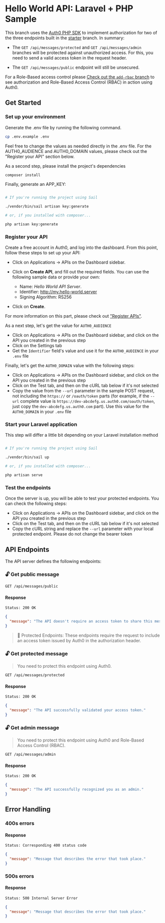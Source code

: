 # Hello World API: Laravel + PHP Sample

This branch uses the [Auth0 PHP SDK](https://github.com/auth0/auth0-php) to implement authorization for two of the three endpoints built in the [starter](https://github.com/auth0-developer-hub/api_lumen_php_hello-world/tree/starter) branch. In summary:

- The `GET /api/messages/protected` and `GET /api/messages/admin` branches will be protected against unauthorized access. For this, you need to send a valid access token in the request header.

- The `GET /api/messages/public` endpoint will still be unsecured.

For a Role-Based access control please [Check out the `add-rbac` branch](https://github.com/auth0-developer-hub/api_lumen_php_hello-world/tree/add-rbac) to see authorization and Role-Based Access Control (RBAC) in action using Auth0.


## Get Started

### Set up your environment

Generate the .env file by running the following command.

```bash
cp .env.example .env
```
Feel free to change the values as needed directly in the .env file. For the AUTH0_AUDIENCE and AUTH0_DOMAIN values, please check out the "Register your API" section below.

As a second step, please install the project's dependencies

```bash
composer install
```

Finally, generate an APP_KEY:

```bash

# If you're running the project using Sail

./vendor/bin/sail artisan key:generate

# or, if you installed with composer...

php artisan key:generate
```

### Register your API

Create a free account in Auth0, and log into the dashboard. From this point, follow these steps to set up your API:

- Click on Applications -> APIs on the Dashboard sidebar.

- Click on **Create API**, and fill out the required fields. You can use the following sample data or provide your own:
  - Name: _Hello World API Server_.
  - Identifier: http://my.hello-world.server
  - Signing Algorithm: RS256

- Click on **Create**.

For more information on this part, please check out ["Register APIs"](https://auth0.com/docs/get-started/set-up-apis).

As a next step, let's get the value for `AUTH0_AUDIENCE`

- Click on Applications -> APIs on the Dashboard sidebar, and click on the API you created in the previous step
- Click on the Settings tab
- Get the `Identifier` field's value and use it for the `AUTH0_AUDIENCE` in your `.env` file

Finally, let's get the `AUTH0_DOMAIN` value with the following steps:

- Click on Applications -> APIs on the Dashboard sidebar, and click on the API you created in the previous step
- Click on the Test tab, and then on the cURL tab below if it's not selected
- Copy the value from the `--url` parameter in the sample POST request, not including the `https://` or `/oauth/token` parts (for example, if the `--url` complete value is `https://dev-abcdefg.us.auth0.com/oauth/token`, just copy the `dev-abcdefg.us.auth0.com` part). Use this value for the `AUTH0_DOMAIN` in your `.env` file

### Start your Laravel application

This step will differ a little bit depending on your Laravel installation method

```bash

# If you're running the project using Sail

./vendor/bin/sail up

# or, if you installed with composer...

php artisan serve
```

### Test the endpoints

Once the server is up, you will be able to test your protected endpoints. You can check the following steps:

- Click on Applications -> APIs on the Dashboard sidebar, and click on the API you created in the previous step
- Click on the Test tab, and then on the cURL tab below if it's not selected
- Copy the cURL string and replace the `--url` parameter with your local protected endpoint. Please do not change the bearer token


## API Endpoints

The API server defines the following endpoints:

### 🔓 Get public message

```bash
GET /api/messages/public
```

#### Response

```bash
Status: 200 OK
```

```json
{
  "message": "The API doesn't require an access token to share this message."
}
```

> 🔐 Protected Endpoints: These endpoints require the request to include an access token issued by Auth0 in the authorization header.

### 🔓 Get protected message

> You need to protect this endpoint using Auth0.

```bash
GET /api/messages/protected
```

#### Response

```bash
Status: 200 OK
```

```json
{
  "message": "The API successfully validated your access token."
}
```

### 🔓 Get admin message

> You need to protect this endpoint using Auth0 and Role-Based Access Control (RBAC).

```bash
GET /api/messages/admin
```

#### Response

```bash
Status: 200 OK
```

```json
{
  "message": "The API successfully recognized you as an admin."
}
```

## Error Handling

### 400s errors

#### Response

```bash
Status: Corresponding 400 status code
```

```json
{
  "message": "Message that describes the error that took place."
}
```

### 500s errors

#### Response

```bash
Status: 500 Internal Server Error
```

```json
{
  "message": "Message that describes the error that took place."
}
```
